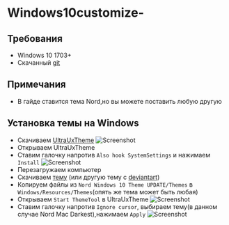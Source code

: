 # Windows10customize-
## Требования
* Windows 10 1703+
* Скачанный [git](https://git-scm.com/)
## Примечания
* В гайде ставится тема Nord,но вы можете поставить любую другую

## Установка темы на Windows
* Скачиваем [UltraUxTheme](https://github.com/namazso/SecureUxTheme/releases/)
![Screenshot](https://i.imgur.com/RXzSTXm.png)
* Открываем UltraUxTheme
* Ставим галочку напротив `Also hook SystemSettings` и нажимаем `Install`
![Screenshot](https://i.imgur.com/i4aKJRV.png)
* Перезагружаем компьютер
* Скачиваем [тему](https://www.deviantart.com/niivu/art/Nord-Windows-10-Theme-837266272) (или другую тему с [deviantart](https://www.deviantart.com/search?q=windows%2010%20themes))
* Копируем файлы из `Nord Windows 10 Theme UPDATE/Themes` в `Windows/Resources/Themes`(опять же тема может быть любая)
* Открываем `Start ThemeTool` в UltraUxTheme
![Screenshot](https://i.imgur.com/DLBJQYx.png)
* Ставим галочку напротив `Ignore cursor`, выбираем тему(в данном случае Nord Mac Darkest),нажимаем `Apply`
![Screenshot](https://i.imgur.com/lQpXsz2.png)
